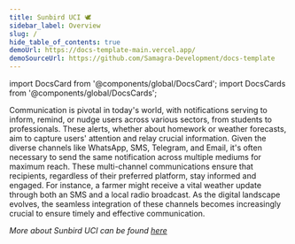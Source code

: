 ```yaml
---
title: Sunbird UCI 🕊️
sidebar_label: Overview
slug: /
hide_table_of_contents: true
demoUrl: https://docs-template-main.vercel.app/
demoSourceUrl: https://github.com/Samagra-Development/docs-template
---
```


import DocsCard from '@components/global/DocsCard';
import DocsCards from '@components/global/DocsCards';

<head>
  <title>Sunbird UCI [Refactoring Components]</title>
  <meta
    name="description"
    content="your meta description"
  />
  <link rel="rel" href="href" />

  <meta property="og:url" content="https://docs-template-main.vercel.app" />
</head>

<intro-end />

Communication is pivotal in today's world, with notifications serving to inform, remind, or nudge users across various sectors, from students to professionals. These alerts, whether about homework or weather forecasts, aim to capture users' attention and relay crucial information. Given the diverse channels like WhatsApp, SMS, Telegram, and Email, it's often necessary to send the same notification across multiple mediums for maximum reach. These multi-channel communications ensure that recipients, regardless of their preferred platform, stay informed and engaged. For instance, a farmer might receive a vital weather update through both an SMS and a local radio broadcast. As the digital landscape evolves, the seamless integration of these channels becomes increasingly crucial to ensure timely and effective communication.

*More about Sunbird UCI can be found [here](https://uci.sunbird.org/)*